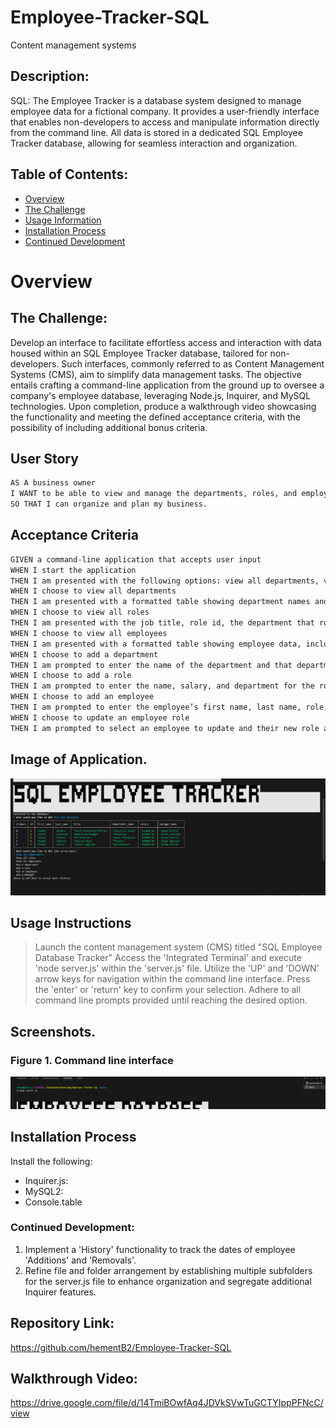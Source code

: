 # Employee-Tracker-SQL
Content management systems

## Description:
SQL: 
The Employee Tracker is a database system designed to manage employee data for a fictional company. It provides a user-friendly interface that enables non-developers to access and manipulate information directly from the command line. All data is stored in a dedicated SQL Employee Tracker database, allowing for seamless interaction and organization.

## Table of Contents:
- [Overview](#Overview)
- [The Challenge](#The-Challenge)
- [Usage Information](#Usage-Information)
- [Installation Process](#Installation-Process)
- [Continued Development](#Continued-Development)


# Overview

## The Challenge:

Develop an interface to facilitate effortless access and interaction with data housed within an SQL Employee Tracker database, tailored for non-developers. Such interfaces, commonly referred to as Content Management Systems (CMS), aim to simplify data management tasks. The objective entails crafting a command-line application from the ground up to oversee a company's employee database, leveraging Node.js, Inquirer, and MySQL technologies. Upon completion, produce a walkthrough video showcasing the functionality and meeting the defined acceptance criteria, with the possibility of including additional bonus criteria.

## User Story
```md
AS A business owner
I WANT to be able to view and manage the departments, roles, and employees in my company
SO THAT I can organize and plan my business.
```

## Acceptance Criteria
```md
GIVEN a command-line application that accepts user input
WHEN I start the application
THEN I am presented with the following options: view all departments, view all roles, view all employees, add a department, add a role, add an employee, and update an employee role
WHEN I choose to view all departments
THEN I am presented with a formatted table showing department names and department ids
WHEN I choose to view all roles
THEN I am presented with the job title, role id, the department that role belongs to, and the salary for that role
WHEN I choose to view all employees
THEN I am presented with a formatted table showing employee data, including employee ids, first names, last names, job titles, departments, salaries, and managers that the employees report to
WHEN I choose to add a department
THEN I am prompted to enter the name of the department and that department is added to the database
WHEN I choose to add a role
THEN I am prompted to enter the name, salary, and department for the role and that role is added to the database
WHEN I choose to add an employee
THEN I am prompted to enter the employee’s first name, last name, role, and manager, and that employee is added to the database
WHEN I choose to update an employee role
THEN I am prompted to select an employee to update and their new role and this information is updated in the database 
```
## Image of Application.
![SQL Employee Tracker](image.png)

## Usage Instructions

> Launch the content management system (CMS) titled "SQL Employee Database Tracker"
> Access the 'Integrated Terminal' and execute 'node server.js' within the 'server.js' file.
> Utilize the 'UP' and 'DOWN' arrow keys for navigation within the command line interface.
> Press the 'enter' or 'return' key to confirm your selection.
> Adhere to all command line prompts provided until reaching the desired option.


## Screenshots.
### Figure 1. Command line interface
![Command Line](image-1.png)

## Installation Process

Install the following: 
- Inquirer.js: 
- MySQL2: 
- Console.table


### Continued Development:
1. Implement a 'History' functionality to track the dates of employee 'Additions' and 'Removals'.
2. Refine file and folder arrangement by establishing multiple subfolders for the server.js file to enhance organization and segregate additional Inquirer features.


## Repository Link:

https://github.com/hementB2/Employee-Tracker-SQL

## Walkthrough Video:
https://drive.google.com/file/d/14TmiBOwfAq4JDVkSVwTuGCTYIppPFNcC/view